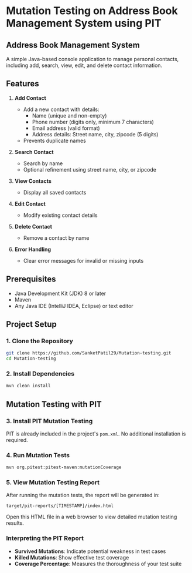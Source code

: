 # Mutation Testing on Address Book Management System using PIT

## Address Book Management System
A simple Java-based console application to manage personal contacts, including add, search, view, edit, and delete contact information.

## Features
1. **Add Contact**
   - Add a new contact with details:
     - Name (unique and non-empty)
     - Phone number (digits only, minimum 7 characters)
     - Email address (valid format)
     - Address details: Street name, city, zipcode (5 digits)
   - Prevents duplicate names

2. **Search Contact**
   - Search by name
   - Optional refinement using street name, city, or zipcode

3. **View Contacts**
   - Display all saved contacts

4. **Edit Contact**
   - Modify existing contact details

5. **Delete Contact**
   - Remove a contact by name

6. **Error Handling**
   - Clear error messages for invalid or missing inputs

## Prerequisites
- Java Development Kit (JDK) 8 or later
- Maven
- Any Java IDE (IntelliJ IDEA, Eclipse) or text editor

## Project Setup

### 1. Clone the Repository
```bash
git clone https://github.com/SanketPatil29/Mutation-testing.git
cd Mutation-testing
```

### 2. Install Dependencies
```bash
mvn clean install
```

## Mutation Testing with PIT

### 3. Install PIT Mutation Testing
PIT is already included in the project's `pom.xml`. No additional installation is required.

### 4. Run Mutation Tests
```bash
mvn org.pitest:pitest-maven:mutationCoverage
```

### 5. View Mutation Testing Report
After running the mutation tests, the report will be generated in:
```
target/pit-reports/[TIMESTAMP]/index.html
```

Open this HTML file in a web browser to view detailed mutation testing results.

### Interpreting the PIT Report
- **Survived Mutations**: Indicate potential weakness in test cases
- **Killed Mutations**: Show effective test coverage
- **Coverage Percentage**: Measures the thoroughness of your test suite
